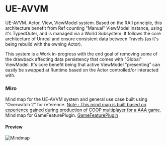 # UE-AVVM

UE-AVVM. Actor, View, ViewModel system. Based on the RAII principle, this architecture benefit from Ref counting "Manual" ViewModel instance, using it's TypedOuter<Actor>, and is managed via a World Subsystem.
It follows the core architecture of Unreal and ensure consistent data between Travels (as it's being rebuild with the owning Actor).

This system is a Work in-progress with the end goal of removing some of the drawback affecting data persistency that comes with "Global" ViewModel. It's core benefit being that active ViewModel "presenting" can easily
be swapped at Runtime based on the Actor controlled/or interacted with.

### Miro

Mind map for the UE-AVVM system and general use case built using "Overwatch 2" for reference. [Note : This mind map is built based on experience gained during production of COOP multiplayer for a AAA game.](https://miro.com/welcomeonboard/bmZmV0ZtQko0Q1U1Y1BjcUdlOEVubkNaWlY5Ulo1Zm44dURNbTI2YlJ2ZFhSNkRZVFNSMVROVzQ3MXpKZ0V0NlMyb1VVY3d1bENxeTFhS2VZcG44L3BrK1c4REtRNkJ4MGhJYjlidlhDdVZKMVZTcVhYck1zcHFVd0t5aGxQK0JyVmtkMG5hNDA3dVlncnBvRVB2ZXBnPT0hdjE=?share_link_id=554815863683)
Mind map for GameFeaturePlugin. [GameFeaturePlugin](https://miro.com/app/board/uXjVI9C3ofk=/?share_link_id=470254566267)

#### Preview

![Mindmap]([https://github.com/guyllaumedemers/Math/blob/master/Res/VertexTransformPipeline.png](https://github.com/guyllaumedemers/Mind-map/blob/master/Res/Mind%20Maps.jpg))

